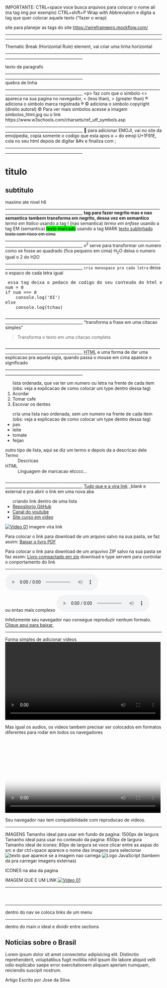 IMPORTANTE:
CTRL+space voce busca arquivos para colocar o nome ali (na tag img por exemplo)
CTRL+shift+P Wrap with Abbreviation e digita a tag que quer colocar aquele texto ("fazer o wrap)

<!--comentario-->

site para planejar as tags do site
https://wireframepro.mockflow.com/
_____________________________________________________________________________________________________________________
<hr> Thematic Break (Horizontal Rule) element, vai criar uma linha horizontal
_____________________________________________________________________________________________________________________
<p></p> texto de paragrafo
_____________________________________________________________________________________________________________________
<br> quebra de linha
_____________________________________________________________________________________________________________________
&lt;p&gt; faz com que o simbolo <> apareca na sua pagina no navegador, &lt (less than), &gt (greater than)
&reg; adiciona o simbolo marca registrada ®
&copy; adiciona o simbolo copyright (direito autoral) ©
Para ver mais simbolos acesse a imagem simbolos_html.jpg ou o link https://www.w3schools.com/charsets/ref_utf_symbols.asp
_____________________________________________________________________________________________________________________
&#x1F91E; para adicionar EMOJI, vai no site da emojipedia, copia somente o codigo que esta apos o + do emoji U+1F91E, cola no seu html depois de digitar &#x e finaliza com ;
_____________________________________________________________________________________________________________________
<h1>titulo</h1> 
<h2>subtitulo</h2> maximo ate nivel h6
_____________________________________________________________________________________________________________________
<b>tag para fazer negrito mas e nao semantica</b>
<strong>tambem transforma em negrito, dessa vez em semantico</strong>
<i>termo em Italico</i> usando a tag I (nao semantica)
<em>termo em enfase</em> usando a tag EM (semantica)
<mark style="background-color:lime;">texto marcado</mark> usando a tag MARK
<ins>texto sublinhado</ins>
<del>texto com risco em cima</del>
_____________________________________________________________________________________________________________________
x<sup>2</sup> serve para transformar um numero como se fosse ao quadrado (fica pequeno em cima)
H<sub>2</sub>O deixa o numero igual o 2 do H2O
_____________________________________________________________________________________________________________________
<code>cria monospace pra cada letra</code> deixa o espaco de cada letra igual
<pre> essa tag deixa o pedaco de codigo do seu conteudo do html em uma formatacao de codigo
num = 0
if num === 0
    console.log('OI')
else
    console.log(tchau)
</pre>
_____________________________________________________________________________________________________________________
<q>transforma a frase em uma citacao simples</q>
<blockquote>
    Transforma o texto em uma citacao completa
</blockquote>
_____________________________________________________________________________________________________________________
<abbr title="HyperText MArkup">HTML</abbr> e uma forma de dar uma explicacao pra aquela sigla, quando passa o mouse em cima aparece o significado
_____________________________________________________________________________________________________________________
<ol> lista ordenada, que vai ter um numero ou letra na frente de cada item (obs: veja a explicacao de como colocar um type dentro dessa tag)
    <li>Acordar</li>
    <li>Tomar cafe</li>
    <li>Escovar os dentes</li>
</ol>

<ul> cria uma lista nao ordenada, sem um numero na frente de cada item (obs: veja a explicacao de como colocar um type dentro dessa tag)
    <li>pao</li>
    <li>leite</li>
    <li>tomate</li>
    <li>feijao</li>
</ul>

<dl> outro tipo de lista, aqui se diz um termo e depois da a descricao dele
    <dt>Termo</dt>
    <dd>Descricao</dd>
    <dt>HTML</dt>
    <dd>Linguagem de marcacao etcccc...</dd>
</dl>
_____________________________________________________________________________________________________________________
<a href="aqui vai o link" target="_blank" rel="external">Tudo que e a vira link</a> _blank e external e pra abrir o link em uma nova aba

<ul> criando link dentro de uma lista
    <li><a href="https://gustavoguanabara.github.io">Repositorio GitHub</a></li>
    <li><a href="https://gustavoguanabara.github.io">Canal do youtube</a></li>
    <li><a href="https://gustavoguanabara.github.io">Site curso em video</a></li>
</ul>

<a href="video01.html" rel="next"> <img src="thumb-hardware.png" alt="Video 01"></a> imagem vira link

Para colocar o link para download de um arquivo salvo na sua pasta, se faz assim:
<a href="livro/meupdf.pdf" download="meupdf.pdf" type="application/pdf">Baixar o livro PDF</a>

Para colocar o link para download de um arquvivo ZIP salvo na sua pasta se faz assim:
<a href="livro/meupdf.zip" download="meulivro.zip" type="application/zip">Livro compactado em zip</a>
download e type servem para controlar o conportamento do link
______________________________________________________________________________________________________________________
<audio src="midia/play-dead.mp3" controls autoplay></audio>

ou entao mais complexo
<audio preload="metadata" autoplay controls loop>
    <source src="midia/play-dead.mp3" type="audio/mpeg">
    <source src="midia/play-dead.ogg" type="audio/ogg">
    <source src="midia/play-dead.wav" type="audio/wav">
    <p>Infelizmente seu navegador nao consegue reproduzir nenhum formato. <a href="midia/play-dead.mp3">Clique aqui para baixar.</a></p>
</audio>

_________________________________________________________________________________________________________________________
Forma simples de adicionar videos
<video src="video/meuvideo.mp4" width="500" controls autoplay loop></video>

Mas igual os audios, os videos tambem precisar ser colocados em formatos diferentes para rodar em todos os navegadores
<video width="500" poster="imagens/pexels-pixabay.jpg" controls autoplay loop>
    <source src="video/meuvideo.mp4" type="video/mp4">
    <source src="video/Meuvideo.m4v" type="video/mp4">
    <source src="video/meuvideo.ogg" type="video/webm">
    <source src="video/Meuvideo.webm" type="video/ogg">
    <p>Seu navegador nao tem compatibilidade com reproducao de videos.</p>
</video>

______________________________________________________________________________________________________________________________
IMAGENS
Tamanho ideal para usar em fundo de pagina: 1500px de largura
Tamanho ideal para usar no conteudo da pagina: 650px de largura
Tamanho ideal de icones: 80px de largura
se voce clicar entre as aspas do src e dar ctrl+space aparece o nome das imagens para selecionar
<img src="caminho do arquivo" alt="texto que aparece se a imagem nao carrega" title="texto que explica a imagem quando passa o mouse">
<img src="https://a.thumbs.redditmedia.com/zDOFJTXd6fmlD58VDGypiV94Leflz11woxmgbGY6p_4.png" alt="Logo JavaScript"> (tambem da pra carregar imagens externas)

ICONES na aba da pagina
<link rel="shortcut icon" href="icone_html.ico" type="image/x-icon">

IMAGEM QUE E UM LINK
<a href="video01.html" rel="next"> <img src="thumb-hardware.png" alt="Video 01"></a>

______________________________________________________________
<header></header>
<main></main>
<footer></footer>

_________________________________________________________________
<nav> dentro do nav se coloca links de um menu
    <a href="#"></a>
</nav>

_____________________________________________________________
<main> dentro do main o ideal e dividir entre sections
    <section>
        <article>
            <h2>Noticias sobre o Brasil</h2>
            <p>Lorem ipsum dolor sit amet consectetur adipisicing elit. Distinctio reprehenderit, voluptatibus fugit mollitia nihil ipsum illo labore aliquid velit odio explicabo saepe error exercitationem aliquam aperiam numquam, reiciendis suscipit nostrum.</p>
            <aside>
                <p>Artigo Escrito por Jose da Silva</p>
            </aside>
        </article>
    </section>
</main>